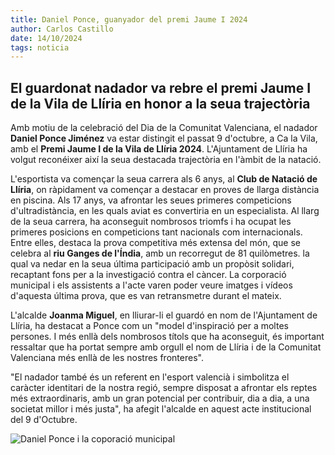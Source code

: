 ```yaml
---
title: Daniel Ponce, guanyador del premi Jaume I 2024
author: Carlos Castillo
date: 14/10/2024
tags: noticia
---
```


## El guardonat nadador va rebre el premi Jaume I de la Vila de Llíria en honor a la seua trajectòria

Amb motiu de la celebració del Dia de la Comunitat Valenciana, el nadador **Daniel Ponce Jiménez** va estar distingit el passat 9 d'octubre, a Ca la Vila, amb el **Premi Jaume I de la Vila de Llíria 2024**. L'Ajuntament de Llíria ha volgut reconéixer així la seua destacada trajectòria en l'àmbit de la natació.

L'esportista va començar la seua carrera als 6 anys, al **Club de Natació de Llíria**, on ràpidament va començar a destacar en proves de llarga distància en piscina. Als 17 anys, va afrontar les seues primeres competicions d'ultradistància, en les quals aviat es convertiria en un especialista. Al llarg de la seua carrera, ha aconseguit nombrosos triomfs i ha ocupat les primeres posicions en competicions tant nacionals com internacionals. Entre elles, destaca la prova competitiva més extensa del món, que se celebra al **riu Ganges de l'Índia**, amb un recorregut de 81 quilòmetres. la qual va nedar en la seua última participació amb un propòsit solidari, recaptant fons per a la investigació contra el càncer. La corporació municipal i els assistents a l'acte varen poder veure imatges i vídeos d'aquesta última prova, que es van retransmetre durant el mateix.

L'alcalde **Joanma Miguel**, en lliurar-li el guardó en nom de l'Ajuntament de Llíria, ha destacat a Ponce com un "model d'inspiració per a moltes persones. I més enllà dels nombrosos títols que ha aconseguit, és important ressaltar que ha portat sempre amb orgull el nom de Llíria i de la Comunitat Valenciana més enllà de les nostres fronteres".

"El nadador també és un referent en l'esport valencià i simbolitza el caràcter identitari de la nostra regió, sempre disposat a afrontar els reptes més extraordinaris, amb un gran potencial per contribuir, dia a dia, a una societat millor i més justa", ha afegit l'alcalde en aquest acte institucional del 9 d'Octubre.



![Daniel Ponce i la coporació municipal](/assets/continguts/recursos/danielponceilacorporaciomunicipal.jpg "foto despres de la entrega del premi amb els regidors")












